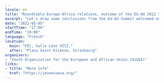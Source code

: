 ```yaml
---
locale: en
title: "Roundtable Europe-Africa relations, outcome of the EU-AU 2022 Summit?"
excerpt: "Let's draw some conclusions from the EU-AU Summit welcomed on February 17-18 2022 in Brussels. Giving the opportunity for young Europeans to discover the agreements of this Summit to better grasp the policies led in their name by European and African leaders."
date: "2022-05-05"
startTime: "17:00"
endTime: "19:00"
language: "French"
location:
  main: "FEC, Salle Léon XIII,"
  after: "Place Saint-Etienne, Strasbourg"
organisers:
- "Youth Organization for the European and African Union (OJUEA)"
links:
- title: "More info"
  href: "https://jeunesueua.org/"
---
```


